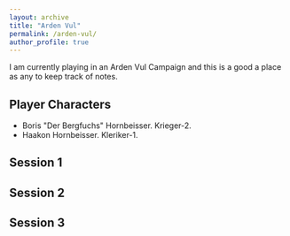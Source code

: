 ```yaml
---
layout: archive
title: "Arden Vul"
permalink: /arden-vul/
author_profile: true
---
```


I am currently playing in an Arden Vul Campaign and this is a good a place as any to keep track of notes.


## Player Characters

- Boris "Der Bergfuchs" Hornbeisser. Krieger-2.
- Haakon Hornbeisser. Kleriker-1.

## Session 1

## Session 2

## Session 3

